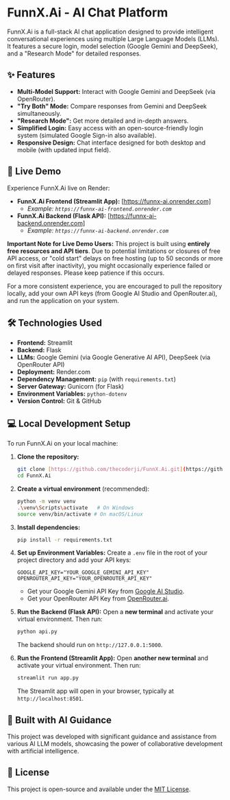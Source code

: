 # FunnX.Ai - AI Chat Platform

FunnX.Ai is a full-stack AI chat application designed to provide intelligent conversational experiences using multiple Large Language Models (LLMs). It features a secure login, model selection (Google Gemini and DeepSeek), and a "Research Mode" for detailed responses.

## ✨ Features

- **Multi-Model Support:** Interact with Google Gemini and DeepSeek (via OpenRouter).
- **"Try Both" Mode:** Compare responses from Gemini and DeepSeek simultaneously.
- **"Research Mode":** Get more detailed and in-depth answers.
- **Simplified Login:** Easy access with an open-source-friendly login system (simulated Google Sign-in also available).
- **Responsive Design:** Chat interface designed for both desktop and mobile (with updated input field).

## 🚀 Live Demo

Experience FunnX.Ai live on Render:

- **FunnX.Ai Frontend (Streamlit App):** [https://funnx-ai.onrender.com]
  - _Example: `https://funnx-ai-frontend.onrender.com`_
- **FunnX.Ai Backend (Flask API):** [https://funnx-ai-backend.onrender.com]
  - _Example: `https://funnx-ai-backend.onrender.com`_

**Important Note for Live Demo Users:**
This project is built using **entirely free resources and API tiers**. Due to potential limitations or closures of free API access, or "cold start" delays on free hosting (up to 50 seconds or more on first visit after inactivity), you might occasionally experience failed or delayed responses. Please keep patience if this occurs.

For a more consistent experience, you are encouraged to pull the repository locally, add your own API keys (from Google AI Studio and OpenRouter.ai), and run the application on your system.

## 🛠️ Technologies Used

- **Frontend:** Streamlit
- **Backend:** Flask
- **LLMs:** Google Gemini (via Google Generative AI API), DeepSeek (via OpenRouter API)
- **Deployment:** Render.com
- **Dependency Management:** `pip` (with `requirements.txt`)
- **Server Gateway:** Gunicorn (for Flask)
- **Environment Variables:** `python-dotenv`
- **Version Control:** Git & GitHub

## 💻 Local Development Setup

To run FunnX.Ai on your local machine:

1.  **Clone the repository:**

    ```bash
    git clone [https://github.com/thecoderji/FunnX.Ai.git](https://github.com/thecoderji/FunnX.Ai.git)
    cd FunnX.Ai
    ```

2.  **Create a virtual environment** (recommended):

    ```bash
    python -m venv venv
    .\venv\Scripts\activate   # On Windows
    source venv/bin/activate # On macOS/Linux
    ```

3.  **Install dependencies:**

    ```bash
    pip install -r requirements.txt
    ```

4.  **Set up Environment Variables:**
    Create a `.env` file in the root of your project directory and add your API keys:

    ```
    GOOGLE_API_KEY="YOUR_GOOGLE_GEMINI_API_KEY"
    OPENROUTER_API_KEY="YOUR_OPENROUTER_API_KEY"
    ```

    - Get your Google Gemini API Key from [Google AI Studio](https://aistudio.google.com/app/apikey).
    - Get your OpenRouter API Key from [OpenRouter.ai](https://openrouter.ai/keys).

5.  **Run the Backend (Flask API):**
    Open a **new terminal** and activate your virtual environment. Then run:

    ```bash
    python api.py
    ```

    The backend should run on `http://127.0.0.1:5000`.

6.  **Run the Frontend (Streamlit App):**
    Open **another new terminal** and activate your virtual environment. Then run:
    ```bash
    streamlit run app.py
    ```
    The Streamlit app will open in your browser, typically at `http://localhost:8501`.

## 🧠 Built with AI Guidance

This project was developed with significant guidance and assistance from various AI LLM models, showcasing the power of collaborative development with artificial intelligence.

## 📄 License

This project is open-source and available under the [MIT License](https://opensource.org/licenses/MIT).

